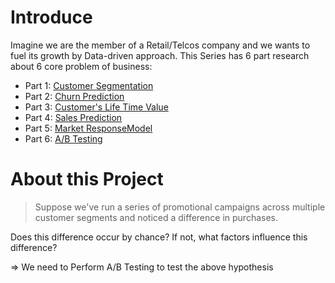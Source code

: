 # Introduce
Imagine we are the member of a Retail/Telcos company and we wants to fuel its growth by Data-driven approach. This Series has 6 part research about 6 core problem of business:
- Part 1: [Customer Segmentation](https://github.com/ToanToan110/CustomerSegmentation)
- Part 2: [Churn Prediction](https://github.com/ToanToan110/ChurnPrediction)
- Part 3: [Customer's Life Time Value](https://github.com/ToanToan110/CustomerLifeTimeValue)
- Part 4: [Sales Prediction](https://github.com/ToanToan110/SalesPrediction)
- Part 5: [Market ResponseModel](https://github.com/ToanToan110/MarketResponseModel)
- Part 6: [A/B Testing](https://github.com/ToanToan110/A-B-Testing)

# About this Project
> Suppose we've run a series of promotional campaigns across multiple customer segments and noticed a difference in purchases.

Does this difference occur by chance? If not, what factors influence this difference?

=> We need to Perform A/B Testing to test the above hypothesis
